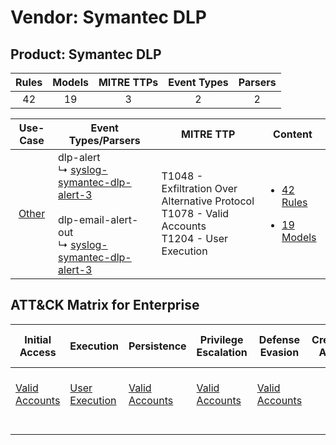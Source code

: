 Vendor: Symantec DLP
====================
Product: Symantec DLP
---------------------
| Rules | Models | MITRE TTPs | Event Types | Parsers |
|:-----:|:------:|:----------:|:-----------:|:-------:|
|  42   |   19   |     3      |      2      |    2    |

|                Use-Case                | Event Types/Parsers                                                                                                                                                                                                            | MITRE TTP                                                                                              | Content                                                                                                      |
|:--------------------------------------:| ------------------------------------------------------------------------------------------------------------------------------------------------------------------------------------------------------------------------------ | ------------------------------------------------------------------------------------------------------ | ------------------------------------------------------------------------------------------------------------ |
| [Other](../../../UseCases/uc_other.md) |  dlp-alert<br> ↳ [syslog-symantec-dlp-alert-3](Parsers/parserContent_syslog-symantec-dlp-alert-3.md)<br><br> dlp-email-alert-out<br> ↳ [syslog-symantec-dlp-alert-3](Parsers/parserContent_syslog-symantec-dlp-alert-3.md)<br> | T1048 - Exfiltration Over Alternative Protocol<br>T1078 - Valid Accounts<br>T1204 - User Execution<br> | [<ul><li>42 Rules</li></ul><ul><li>19 Models</li></ul>](Rules_Models/r_m_symantec_dlp_symantec_dlp_Other.md) |

ATT&CK Matrix for Enterprise
----------------------------
| Initial Access                                                      | Execution                                                           | Persistence                                                         | Privilege Escalation                                                | Defense Evasion                                                     | Credential Access | Discovery | Lateral Movement | Collection | Command and Control | Exfiltration                                                                                | Impact |
| ------------------------------------------------------------------- | ------------------------------------------------------------------- | ------------------------------------------------------------------- | ------------------------------------------------------------------- | ------------------------------------------------------------------- | ----------------- | --------- | ---------------- | ---------- | ------------------- | ------------------------------------------------------------------------------------------- | ------ |
| [Valid Accounts](https://attack.mitre.org/techniques/T1078)<br><br> | [User Execution](https://attack.mitre.org/techniques/T1204)<br><br> | [Valid Accounts](https://attack.mitre.org/techniques/T1078)<br><br> | [Valid Accounts](https://attack.mitre.org/techniques/T1078)<br><br> | [Valid Accounts](https://attack.mitre.org/techniques/T1078)<br><br> |                   |           |                  |            |                     | [Exfiltration Over Alternative Protocol](https://attack.mitre.org/techniques/T1048)<br><br> |        |
